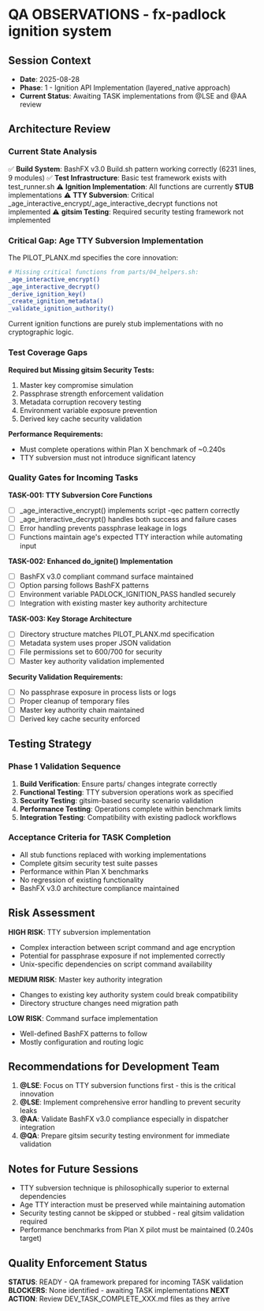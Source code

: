 # QA OBSERVATIONS - fx-padlock ignition system

## Session Context
- **Date**: 2025-08-28
- **Phase**: 1 - Ignition API Implementation (layered_native approach)
- **Current Status**: Awaiting TASK implementations from @LSE and @AA review

## Architecture Review

### Current State Analysis
✅ **Build System**: BashFX v3.0 Build.sh pattern working correctly (6231 lines, 9 modules)
✅ **Test Infrastructure**: Basic test framework exists with test_runner.sh
⚠️  **Ignition Implementation**: All functions are currently **STUB** implementations
⚠️  **TTY Subversion**: Critical _age_interactive_encrypt/_age_interactive_decrypt functions not implemented
⚠️  **gitsim Testing**: Required security testing framework not implemented

### Critical Gap: Age TTY Subversion Implementation

The PILOT_PLANX.md specifies the core innovation:
```bash
# Missing critical functions from parts/04_helpers.sh:
_age_interactive_encrypt()
_age_interactive_decrypt() 
_derive_ignition_key()
_create_ignition_metadata()
_validate_ignition_authority()
```

Current ignition functions are purely stub implementations with no cryptographic logic.

### Test Coverage Gaps

**Required but Missing gitsim Security Tests:**
1. Master key compromise simulation
2. Passphrase strength enforcement validation
3. Metadata corruption recovery testing
4. Environment variable exposure prevention
5. Derived key cache security validation

**Performance Requirements:**
- Must complete operations within Plan X benchmark of ~0.240s
- TTY subversion must not introduce significant latency

### Quality Gates for Incoming Tasks

**TASK-001: TTY Subversion Core Functions**
- [ ] _age_interactive_encrypt() implements script -qec pattern correctly
- [ ] _age_interactive_decrypt() handles both success and failure cases
- [ ] Error handling prevents passphrase leakage in logs
- [ ] Functions maintain age's expected TTY interaction while automating input

**TASK-002: Enhanced do_ignite() Implementation**  
- [ ] BashFX v3.0 compliant command surface maintained
- [ ] Option parsing follows BashFX patterns
- [ ] Environment variable PADLOCK_IGNITION_PASS handled securely
- [ ] Integration with existing master key authority architecture

**TASK-003: Key Storage Architecture**
- [ ] Directory structure matches PILOT_PLANX.md specification
- [ ] Metadata system uses proper JSON validation
- [ ] File permissions set to 600/700 for security
- [ ] Master key authority validation implemented

**Security Validation Requirements:**
- [ ] No passphrase exposure in process lists or logs
- [ ] Proper cleanup of temporary files
- [ ] Master key authority chain maintained
- [ ] Derived key cache security enforced

## Testing Strategy

### Phase 1 Validation Sequence
1. **Build Verification**: Ensure parts/ changes integrate correctly
2. **Functional Testing**: TTY subversion operations work as specified
3. **Security Testing**: gitsim-based security scenario validation
4. **Performance Testing**: Operations complete within benchmark limits
5. **Integration Testing**: Compatibility with existing padlock workflows

### Acceptance Criteria for TASK Completion
- All stub functions replaced with working implementations
- Complete gitsim security test suite passes
- Performance within Plan X benchmarks
- No regression of existing functionality
- BashFX v3.0 architecture compliance maintained

## Risk Assessment

**HIGH RISK**: TTY subversion implementation
- Complex interaction between script command and age encryption
- Potential for passphrase exposure if not implemented correctly
- Unix-specific dependencies on script command availability

**MEDIUM RISK**: Master key authority integration
- Changes to existing key authority system could break compatibility
- Directory structure changes need migration path

**LOW RISK**: Command surface implementation
- Well-defined BashFX patterns to follow
- Mostly configuration and routing logic

## Recommendations for Development Team

1. **@LSE**: Focus on TTY subversion functions first - this is the critical innovation
2. **@LSE**: Implement comprehensive error handling to prevent security leaks
3. **@AA**: Validate BashFX v3.0 compliance especially in dispatcher integration
4. **@QA**: Prepare gitsim security testing environment for immediate validation

## Notes for Future Sessions
- TTY subversion technique is philosophically superior to external dependencies
- Age TTY interaction must be preserved while maintaining automation
- Security testing cannot be skipped or stubbed - real gitsim validation required
- Performance benchmarks from Plan X pilot must be maintained (0.240s target)

## Quality Enforcement Status
**STATUS**: READY - QA framework prepared for incoming TASK validation
**BLOCKERS**: None identified - awaiting TASK implementations
**NEXT ACTION**: Review DEV_TASK_COMPLETE_XXX.md files as they arrive